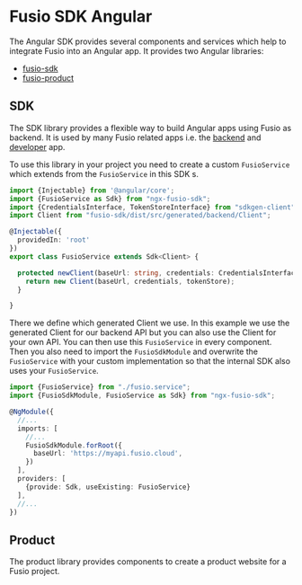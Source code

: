 
# Fusio SDK Angular

The Angular SDK provides several components and services which help to integrate Fusio into
an Angular app. It provides two Angular libraries:

* [fusio-sdk](https://www.npmjs.com/package/ngx-fusio-sdk)
* [fusio-product](https://www.npmjs.com/package/ngx-fusio-product)

## SDK

The SDK library provides a flexible way to build Angular apps using Fusio as backend.
It is used by many Fusio related apps i.e. the [backend](https://github.com/apioo/fusio-apps-backend)
and [developer](https://github.com/apioo/fusio-apps-developer) app.

To use this library in your project you need to create a custom `FusioService` which
extends from the `FusioService` in this SDK s.

```typescript
import {Injectable} from '@angular/core';
import {FusioService as Sdk} from "ngx-fusio-sdk";
import {CredentialsInterface, TokenStoreInterface} from "sdkgen-client";
import Client from "fusio-sdk/dist/src/generated/backend/Client";

@Injectable({
  providedIn: 'root'
})
export class FusioService extends Sdk<Client> {

  protected newClient(baseUrl: string, credentials: CredentialsInterface | null | undefined, tokenStore: TokenStoreInterface | undefined): Client {
    return new Client(baseUrl, credentials, tokenStore);
  }

}

```

There we define which generated Client we use. In this example we use the generated Client for
our backend API but you can also use the Client for your own API. You can then use this
`FusioService` in every component. Then you also need to import the `FusioSdkModule` and
overwrite the `FusioService` with your custom implementation so that the internal SDK also
uses your `FusioService`.

```typescript
import {FusioService} from "./fusio.service";
import {FusioSdkModule, FusioService as Sdk} from "ngx-fusio-sdk";

@NgModule({
  //...
  imports: [
    //...
    FusioSdkModule.forRoot({
      baseUrl: 'https://myapi.fusio.cloud',
    })
  ],
  providers: [
    {provide: Sdk, useExisting: FusioService}
  ],
  //...
})
```

## Product

The product library provides components to create a product website for a Fusio project.
